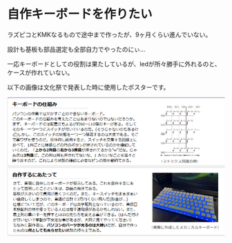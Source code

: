 <h1>自作キーボードを作りたい</h1>
<p>ラズピコとKMKなるもので途中まで作ったが、9ヶ月くらい進んでいない。</p>
<p>設計も基板も部品選定も全部自力でやったのにぃ...</p>
<p>一応キーボードとしての役割は果たしているが、ledが所々勝手に外れるのと、ケースが作れていない。</p>
<p>以下の画像は文化祭で発表した時に使用したポスターです。</p>
<img src="image.png">
